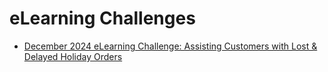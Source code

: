 # eLearning Challenges

* [December 2024 eLearning Challenge: Assisting Customers with Lost & Delayed Holiday Orders](12-2024/readme.md)
